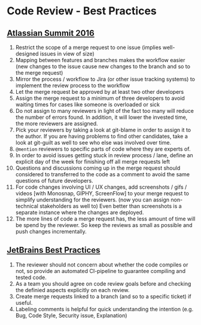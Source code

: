 # Code Review - Best Practices

## [Atlassian Summit 2016](https://www.youtube.com/watch?v=fatTnX8_ZRk&t=5s)
1.	Restrict the scope of a merge request to one issue (implies well-designed issues in view of size)
2.	Mapping between features and branches makes the workflow easier (new changes to the issue cause new changes to the branch and so to the merge request)
3.	Mirror the process / workflow to Jira (or other issue tracking systems) to implement the review process to the workflow
4.	Let the merge request be approved by at least two other developers
5.	Assign the merge request to a minimum of three developers to avoid waiting times for cases like someone is overloaded or sick
6.	Do not assign to many reviewers in light of the fact too many will reduce the number of errors found. In addition, it will lower the invested time, the more reviewers are assigned.
7.	Pick your reviewers by taking a look at git-blame in order to assign it to the author. If you are having problems to find other candidates, take a look at git-guilt as well to see who else was involved over time.
8.	`@mention` reviewers to specific parts of code where they are experts of.
9.	In order to avoid issues getting stuck in review process / lane, define an explicit day of the week for finishing off all merge requests left
10. Questions and discussions coming up in the merge request should considered to transferred to the code as a comment to avoid the same questions of future developers.
11. For code changes involving UI / UX changes, add screenshots / gifs / videos [with Monosnap, GIPHY, ScreenFlow] to your merge request to simplify understanding for the reviewers. (now you can assign non-technical stakeholders as well to)
Even better than screenshots is a separate instance where the changes are deployed.
12. The more lines of code a merge request has, the less amount of time will be spend by the reviewer. So keep the reviews as small as possible and push changes incrementally.

## [JetBrains Best Practices](https://youtu.be/EjwD7Pi7J_0)
1. The reviewer should not concern about whether the code compiles or not, so provide an automated CI-pipeline to guarantee compiling and tested code.
2. As a team you should agree on code review goals before and checking the definied aspects explicitly on each review.
3. Create merge requests linked to a branch (and so to a specific ticket) if useful.
4. Labeling comments is helpful for quick understanding the intention (e.g. Bug, Code Style, Security issue, Explanation)
<!--stackedit_data:
eyJoaXN0b3J5IjpbNDE0NTM4MjM1LDE4OTE2NjcxMzEsLTk4NT
QzMTA2NSwxMTI5NjQ1NTgxLDE5MDczNzk5NjEsLTE1MDI5MzIz
XX0=
-->